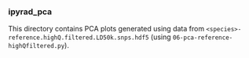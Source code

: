 ### ipyrad_pca
This directory contains PCA plots generated using data from `<species>-reference.highQ.filtered.LD50k.snps.hdf5` (using `06-pca-reference-highQfiltered.py`). 